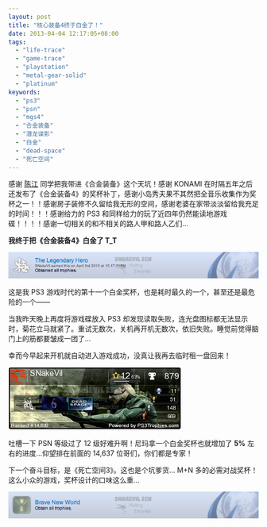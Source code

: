 ```yaml
---
layout: post
title: "核心装备4终于白金了！"
date: 2013-04-04 12:17:05+08:00
tags:
  - "life-trace"
  - "game-trace"
  - "playstation"
  - "metal-gear-solid"
  - "platinum"
keywords:
  - "ps3"
  - "psn"
  - "mgs4"
  - "合金装备"
  - "潜龙谍影"
  - "白金"
  - "dead-space"
  - "死亡空间"
---
```


感谢 [陈江](http://yccj.in) 同学把我带进《合金装备》这个天坑！感谢 KONAMI 在时隔五年之后还发布了《合金装备4》的奖杯补丁，感谢小岛秀夫果不其然把全音乐收集作为奖杯之一！！感谢房子装修不久留给我无形的空间，感谢老婆在家带淡淡留给我充足的时间！！！感谢给力的 PS3 和同样给力的玩了近四年仍然能读地游戏碟！！！！感谢一切相关的和不相关的路人甲和路人乙们…

**我终于把《合金装备4》白金了 T_T**

![Snapshot of Platnium throphy](/s/a/7/platnium-of-metal-gear-solid-4-1.png)

<!--more-->

这是我 PS3 游戏时代的第十一个白金奖杯，也是耗时最久的一个，甚至还是最危险的一个——

当我昨天晚上再度将游戏碟放入 PS3 却发现读取失败，连光盘图标都无法显示时，菊花立马就紧了。重试无数次，关机再开机无数次，依旧失败。睡觉前觉得脑门上的筋都要皱成一团了…

幸而今早起来开机就自动进入游戏成功，没真让我再去临时租一盘回来！

[![Snapshot of Trophy Card](/s/a/b/platnium-of-metal-gear-solid-4-2.png)](http://ps3trophies.com/trophies/03485-metal-gear-solid-4/SNakeVil)

吐槽一下 PSN 等级过了 12 级好难升啊！尼玛拿一个白金奖杯也就增加了 **5%** 左右的进度…仰望排在前面的 14,637 位哥们，你们都是专家！

下一个奋斗目标，是《死亡空间3》。这也是个坑爹货… M+N 多的必需对战奖杯！这么小众的游戏，奖杯设计的口味这么重…

[![Snapshot of boosting Platnium](/s/a/7/platnium-of-metal-gear-solid-4-3.png)](http://ps3trophies.com/trophies/03808-dead-space-3/SNakeVil)
